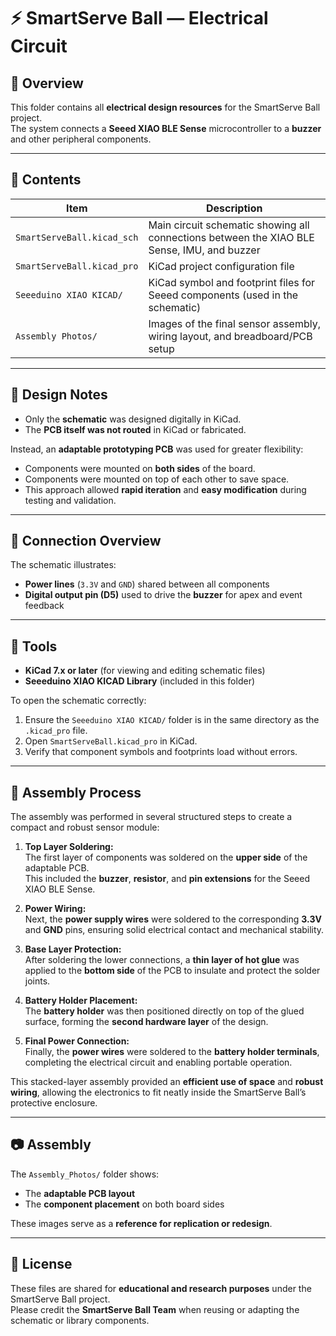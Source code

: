 # ⚡ SmartServe Ball — Electrical Circuit

## 📘 Overview

This folder contains all **electrical design resources** for the SmartServe Ball project.  
The system connects a **Seeed XIAO BLE Sense** microcontroller to a **buzzer** and other peripheral components.

---

## 🧩 Contents

| Item | Description |
|------|--------------|
| `SmartServeBall.kicad_sch` | Main circuit schematic showing all connections between the XIAO BLE Sense, IMU, and buzzer |
| `SmartServeBall.kicad_pro` | KiCad project configuration file |
| `Seeeduino XIAO KICAD/` | KiCad symbol and footprint files for Seeed components (used in the schematic) |
| `Assembly Photos/` | Images of the final sensor assembly, wiring layout, and breadboard/PCB setup |

---

## 🧠 Design Notes

- Only the **schematic** was designed digitally in KiCad.  
- The **PCB itself was not routed** in KiCad or fabricated.

Instead, an **adaptable prototyping PCB** was used for greater flexibility:
- Components were mounted on **both sides** of the board.  
- Components were mounted on top of each other to save space.  
- This approach allowed **rapid iteration** and **easy modification** during testing and validation.

---

## 🔌 Connection Overview

The schematic illustrates: 
- **Power lines** (`3.3V` and `GND`) shared between all components  
- **Digital output pin (D5)** used to drive the **buzzer** for apex and event feedback

---

## 🧰 Tools

- **KiCad 7.x or later** (for viewing and editing schematic files)  
- **Seeeduino XIAO KICAD Library** (included in this folder)

To open the schematic correctly:
1. Ensure the `Seeeduino XIAO KICAD/` folder is in the same directory as the `.kicad_pro` file.  
2. Open `SmartServeBall.kicad_pro` in KiCad.  
3. Verify that component symbols and footprints load without errors.

---

## 🧱 Assembly Process

The assembly was performed in several structured steps to create a compact and robust sensor module:

1. **Top Layer Soldering:**  
   The first layer of components was soldered on the **upper side** of the adaptable PCB.  
   This included the **buzzer**, **resistor**, and **pin extensions** for the Seeed XIAO BLE Sense.

2. **Power Wiring:**  
   Next, the **power supply wires** were soldered to the corresponding **3.3V** and **GND** pins, ensuring solid electrical contact and mechanical stability.

3. **Base Layer Protection:**  
   After soldering the lower connections, a **thin layer of hot glue** was applied to the **bottom side** of the PCB to insulate and protect the solder joints.

4. **Battery Holder Placement:**  
   The **battery holder** was then positioned directly on top of the glued surface, forming the **second hardware layer** of the design.

5. **Final Power Connection:**  
   Finally, the **power wires** were soldered to the **battery holder terminals**, completing the electrical circuit and enabling portable operation.

This stacked-layer assembly provided an **efficient use of space** and **robust wiring**, allowing the electronics to fit neatly inside the SmartServe Ball’s protective enclosure.

---

## 📷 Assembly

The `Assembly_Photos/` folder shows:
- The **adaptable PCB layout**  
- The **component placement** on both board sides  

These images serve as a **reference for replication or redesign**.

---

## 🧾 License

These files are shared for **educational and research purposes** under the SmartServe Ball project.  
Please credit the **SmartServe Ball Team** when reusing or adapting the schematic or library components.
